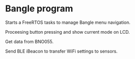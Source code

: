 # Bangle program

Starts a FreeRTOS tasks to manage Bangle menu navigation.

Proceesing button pressing and show current mode on LCD.

Get data from BNO055.

Send BLE iBeacon to transfer WiFi settings to sensors.
